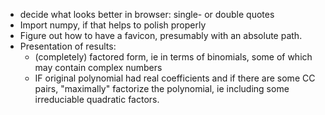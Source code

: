 - decide what looks better in browser: single- or double quotes
- Import numpy, if that helps to polish properly
- Figure out how to have a favicon, presumably with an absolute path.
- Presentation of results:
    - (completely) factored form, ie in terms of binomials, some of which may contain complex numbers
    - IF original polynomial had real coefficients and if there are some CC pairs, "maximally" factorize the polynomial, ie including some irreduciable quadratic factors.
